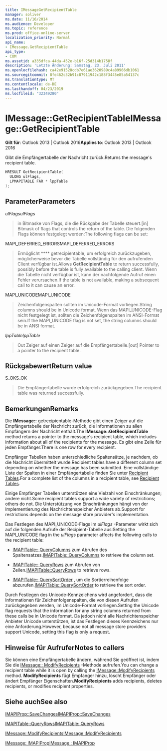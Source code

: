 ```yaml
---
title: IMessageGetRecipientTable
manager: soliver
ms.date: 11/16/2014
ms.audience: Developer
ms.topic: reference
ms.prod: office-online-server
localization_priority: Normal
api_name:
- IMessage.GetRecipientTable
api_type:
- COM
ms.assetid: a335dfca-44da-452e-b16f-25d314b1758f
description: 'Letzte Änderung: Samstag, 23. Juli 2011'
ms.openlocfilehash: ca42e91528cdb7e61ae3620989c4a89966db1061
ms.sourcegitcommit: 8fe462c32b91c87911942c188f3445e85a54137c
ms.translationtype: MT
ms.contentlocale: de-DE
ms.lasthandoff: 04/23/2019
ms.locfileid: "32349280"
---
```

# <a name="imessagegetrecipienttable"></a><span data-ttu-id="38c39-103">IMessage::GetRecipientTable</span><span class="sxs-lookup"><span data-stu-id="38c39-103">IMessage::GetRecipientTable</span></span>

  
  
<span data-ttu-id="38c39-104">**Gilt für**: Outlook 2013 | Outlook 2016</span><span class="sxs-lookup"><span data-stu-id="38c39-104">**Applies to**: Outlook 2013 | Outlook 2016</span></span> 
  
<span data-ttu-id="38c39-105">Gibt die Empfängertabelle der Nachricht zurück.</span><span class="sxs-lookup"><span data-stu-id="38c39-105">Returns the message's recipient table.</span></span>
  
```cpp
HRESULT GetRecipientTable(
  ULONG ulFlags,
  LPMAPITABLE FAR * lppTable
);
```

## <a name="parameters"></a><span data-ttu-id="38c39-106">Parameter</span><span class="sxs-lookup"><span data-stu-id="38c39-106">Parameters</span></span>

 <span data-ttu-id="38c39-107">_ulFlags_</span><span class="sxs-lookup"><span data-stu-id="38c39-107">_ulFlags_</span></span>
  
> <span data-ttu-id="38c39-108">in Bitmaske von Flags, die die Rückgabe der Tabelle steuert.</span><span class="sxs-lookup"><span data-stu-id="38c39-108">[in] Bitmask of flags that controls the return of the table.</span></span> <span data-ttu-id="38c39-109">Die folgenden Flags können festgelegt werden:</span><span class="sxs-lookup"><span data-stu-id="38c39-109">The following flags can be set:</span></span>
    
<span data-ttu-id="38c39-110">MAPI_DEFERRED_ERRORS</span><span class="sxs-lookup"><span data-stu-id="38c39-110">MAPI_DEFERRED_ERRORS</span></span> 
  
> <span data-ttu-id="38c39-111">Ermöglicht \*\*\*\* getrecipientable, um erfolgreich zurückzugeben, möglicherweise bevor die Tabelle vollständig für den aufrufenden Client verfügbar ist.</span><span class="sxs-lookup"><span data-stu-id="38c39-111">Allows **GetRecipientTable** to return successfully, possibly before the table is fully available to the calling client.</span></span> <span data-ttu-id="38c39-112">Wenn die Tabelle nicht verfügbar ist, kann der nachfolgende Aufruf einen Fehler verursachen.</span><span class="sxs-lookup"><span data-stu-id="38c39-112">If the table is not available, making a subsequent call to it can cause an error.</span></span> 
    
<span data-ttu-id="38c39-113">MAPI_UNICODE</span><span class="sxs-lookup"><span data-stu-id="38c39-113">MAPI_UNICODE</span></span> 
  
> <span data-ttu-id="38c39-114">Zeichenfolgenspalten sollten im Unicode-Format vorliegen.</span><span class="sxs-lookup"><span data-stu-id="38c39-114">String columns should be in Unicode format.</span></span> <span data-ttu-id="38c39-115">Wenn das MAPI_UNICODE-Flag nicht festgelegt ist, sollten die Zeichenfolgenspalten im ANSI-Format sein.</span><span class="sxs-lookup"><span data-stu-id="38c39-115">If the MAPI_UNICODE flag is not set, the string columns should be in ANSI format.</span></span>
    
 <span data-ttu-id="38c39-116">_lppTable_</span><span class="sxs-lookup"><span data-stu-id="38c39-116">_lppTable_</span></span>
  
> <span data-ttu-id="38c39-117">Out Zeiger auf einen Zeiger auf die Empfängertabelle.</span><span class="sxs-lookup"><span data-stu-id="38c39-117">[out] Pointer to a pointer to the recipient table.</span></span>
    
## <a name="return-value"></a><span data-ttu-id="38c39-118">Rückgabewert</span><span class="sxs-lookup"><span data-stu-id="38c39-118">Return value</span></span>

<span data-ttu-id="38c39-119">S_OK</span><span class="sxs-lookup"><span data-stu-id="38c39-119">S_OK</span></span> 
  
> <span data-ttu-id="38c39-120">Die Empfängertabelle wurde erfolgreich zurückgegeben.</span><span class="sxs-lookup"><span data-stu-id="38c39-120">The recipient table was returned successfully.</span></span>
    
## <a name="remarks"></a><span data-ttu-id="38c39-121">Bemerkungen</span><span class="sxs-lookup"><span data-stu-id="38c39-121">Remarks</span></span>

<span data-ttu-id="38c39-122">Die **IMessage::** getrecipientable-Methode gibt einen Zeiger auf die Empfängertabelle der Nachricht zurück, die Informationen zu allen Empfängern der Nachricht enthält.</span><span class="sxs-lookup"><span data-stu-id="38c39-122">The **IMessage::GetRecipientTable** method returns a pointer to the message's recipient table, which includes information about all of the recipients for the message.</span></span> <span data-ttu-id="38c39-123">Es gibt eine Zeile für jeden Empfänger.</span><span class="sxs-lookup"><span data-stu-id="38c39-123">There is one row for every recipient.</span></span> 
  
<span data-ttu-id="38c39-124">Empfänger Tabellen haben unterschiedliche Spaltensätze, je nachdem, ob die Nachricht übermittelt wurde.</span><span class="sxs-lookup"><span data-stu-id="38c39-124">Recipient tables have a different column set depending on whether the message has been submitted.</span></span> <span data-ttu-id="38c39-125">Eine vollständige Liste der Spalten in einer Empfängertabelle finden Sie unter [Recipient Tables](recipient-tables.md).</span><span class="sxs-lookup"><span data-stu-id="38c39-125">For a complete list of the columns in a recipient table, see [Recipient Tables](recipient-tables.md).</span></span>
  
<span data-ttu-id="38c39-126">Einige Empfänger Tabellen unterstützen eine Vielzahl von Einschränkungen; andere nicht.</span><span class="sxs-lookup"><span data-stu-id="38c39-126">Some recipient tables support a wide variety of restrictions; others do not.</span></span> <span data-ttu-id="38c39-127">Die Unterstützung von Einschränkungen hängt von der Implementierung des Nachrichtenspeicher Anbieters ab.</span><span class="sxs-lookup"><span data-stu-id="38c39-127">Support for restrictions depends on the message store provider's implementation.</span></span> 
  
<span data-ttu-id="38c39-128">Das Festlegen des MAPI_UNICODE-Flags im _ulFlags_ -Parameter wirkt sich auf die folgenden Aufrufe der Recipient-Tabelle aus:</span><span class="sxs-lookup"><span data-stu-id="38c39-128">Setting the MAPI_UNICODE flag in the  _ulFlags_ parameter affects the following calls to the recipient table:</span></span> 
  
- <span data-ttu-id="38c39-129">[IMAPITable:: QueryColumns](imapitable-querycolumns.md) zum Abrufen des Spaltensatzes.</span><span class="sxs-lookup"><span data-stu-id="38c39-129">[IMAPITable::QueryColumns](imapitable-querycolumns.md) to retrieve the column set.</span></span> 
    
- <span data-ttu-id="38c39-130">[IMAPITable:: QueryRows](imapitable-queryrows.md) zum Abrufen von Zeilen.</span><span class="sxs-lookup"><span data-stu-id="38c39-130">[IMAPITable::QueryRows](imapitable-queryrows.md) to retrieve rows.</span></span> 
    
- <span data-ttu-id="38c39-131">[IMAPITable:: QuerySortOrder](imapitable-querysortorder.md) , um die Sortierreihenfolge abzurufen.</span><span class="sxs-lookup"><span data-stu-id="38c39-131">[IMAPITable::QuerySortOrder](imapitable-querysortorder.md) to retrieve the sort order.</span></span> 
    
<span data-ttu-id="38c39-132">Durch Festlegen des Unicode-Kennzeichens wird angefordert, dass die Informationen für Zeichenfolgenspalten, die von diesen Aufrufen zurückgegeben werden, im Unicode-Format vorliegen.</span><span class="sxs-lookup"><span data-stu-id="38c39-132">Setting the Unicode flag requests that the information for any string columns returned from these calls be in Unicode format.</span></span> <span data-ttu-id="38c39-133">Da jedoch nicht alle Nachrichtenspeicher Anbieter Unicode unterstützen, ist das Festlegen dieses Kennzeichens nur eine Anforderung.</span><span class="sxs-lookup"><span data-stu-id="38c39-133">However, because not all message store providers support Unicode, setting this flag is only a request.</span></span>
  
## <a name="notes-to-callers"></a><span data-ttu-id="38c39-134">Hinweise für Aufrufer</span><span class="sxs-lookup"><span data-stu-id="38c39-134">Notes to callers</span></span>

<span data-ttu-id="38c39-135">Sie können eine Empfängertabelle ändern, während Sie geöffnet ist, indem Sie die [IMessage:: ModifyRecipients](imessage-modifyrecipients.md) -Methode aufrufen.</span><span class="sxs-lookup"><span data-stu-id="38c39-135">You can change a recipient table while it is open by calling the [IMessage::ModifyRecipients](imessage-modifyrecipients.md) method.</span></span> <span data-ttu-id="38c39-136">**ModifyRecipients** fügt Empfänger hinzu, löscht Empfänger oder ändert Empfänger Eigenschaften.</span><span class="sxs-lookup"><span data-stu-id="38c39-136">**ModifyRecipients** adds recipients, deletes recipients, or modifies recipient properties.</span></span> 
  
## <a name="see-also"></a><span data-ttu-id="38c39-137">Siehe auch</span><span class="sxs-lookup"><span data-stu-id="38c39-137">See also</span></span>



[<span data-ttu-id="38c39-138">IMAPIProp::SaveChanges</span><span class="sxs-lookup"><span data-stu-id="38c39-138">IMAPIProp::SaveChanges</span></span>](imapiprop-savechanges.md)
  
[<span data-ttu-id="38c39-139">IMAPITable::QueryRows</span><span class="sxs-lookup"><span data-stu-id="38c39-139">IMAPITable::QueryRows</span></span>](imapitable-queryrows.md)
  
[<span data-ttu-id="38c39-140">IMessage::ModifyRecipients</span><span class="sxs-lookup"><span data-stu-id="38c39-140">IMessage::ModifyRecipients</span></span>](imessage-modifyrecipients.md)
  
[<span data-ttu-id="38c39-141">IMessage: IMAPIProp</span><span class="sxs-lookup"><span data-stu-id="38c39-141">IMessage : IMAPIProp</span></span>](imessageimapiprop.md)

